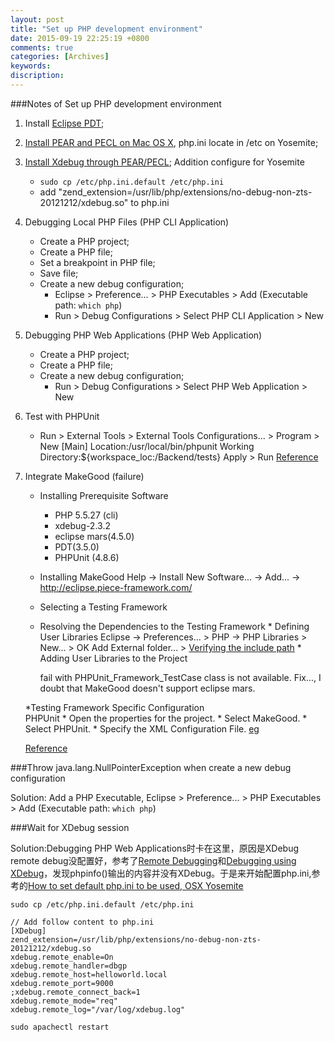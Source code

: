 ```yaml
---
layout: post
title: "Set up PHP development environment"
date: 2015-09-19 22:25:19 +0800
comments: true
categories: [Archives]
keywords: 
discription: 
---
```


###Notes of Set up PHP development environment

1. Install [Eclipse PDT](https://eclipse.org/pdt/#download);  
2. [Install PEAR and PECL on Mac OS X](http://jason.pureconcepts.net/2012/10/install-pear-pecl-mac-os-x/), php.ini locate in /etc on Yosemite;  
3. [Install Xdebug through PEAR/PECL](http://www.xdebug.org/docs/install);
	Addition configure for Yosemite  
	* `sudo cp /etc/php.ini.default /etc/php.ini`  
	* add "zend_extension=/usr/lib/php/extensions/no-debug-non-zts-20121212/xdebug.so" to php.ini
	
4. Debugging Local PHP Files (PHP CLI Application)

	* Create a PHP project;
	* Create a PHP file;
	* Set a breakpoint in PHP file;
	* Save file;
	* Create a new debug configuration;
		* Eclipse > Preference... > PHP Executables > Add (Executable path: `which php`)
		* Run > Debug Configurations > Select PHP CLI Application > New   
		
5. Debugging PHP Web Applications (PHP Web Application)
	* Create a PHP project;
	* Create a PHP file;
	* Create a new debug configuration;
		* Run > Debug Configurations > Select PHP Web Application > New 
	
6. Test with PHPUnit
	* Run > External Tools > External Tools Configurations... > Program > New
	[Main]
	Location:/usr/local/bin/phpunit
	Working Directory:${workspace_loc:/Backend/tests}
	Apply > Run
	[Reference](http://stackoverflow.com/questions/966673/eclipse-pdt-phpunit)

7. Integrate MakeGood (failure)
	* Installing Prerequisite Software
		* PHP 5.5.27 (cli)
		* xdebug-2.3.2
		* eclipse mars(4.5.0)
		* PDT(3.5.0)
		* PHPUnit (4.8.6)
	* Installing MakeGood
		Help -> Install New Software... -> Add... -> http://eclipse.piece-framework.com/
		
	* Selecting a Testing Framework  
		
	* Resolving the Dependencies to the Testing Framework 
			* Defining User Libraries 
				Eclipse -> Preferences... > PHP -> PHP Libraries > New... > OK
				Add External folder... > [Verifying the include path](http://pear.php.net/manual/en/installation.checking.php)
			* Adding User Libraries to the Project
		 
		 fail with PHPUnit_Framework_TestCase class is not available. Fix..., I doubt that MakeGood doesn't support eclipse mars.
	
	*Testing Framework Specific Configuration  
		PHPUnit
		* Open the properties for the project.
		* Select MakeGood.
		* Select PHPUnit.
		* Specify the XML Configuration File. [eg](http://beagile.biz/a-simple-phpunit-xml-configuration-example/)
	
	[Reference](http://piece-framework.com/projects/makegood/wiki/MakeGood_User_Guide_1_7_0)
	
###Throw java.lang.NullPointerException when create a new debug configuration

Solution: Add a PHP Executable, Eclipse > Preference... > PHP Executables > Add (Executable path: `which php`)

###Wait for XDebug session

Solution:Debugging PHP Web Applications时卡在这里，原因是XDebug remote debug没配置好，参考了[Remote Debugging](http://www.xdebug.org/docs/remote)和[Debugging using XDebug](https://wiki.eclipse.org/Debugging_using_XDebug)，发现phpinfo()输出的内容并没有XDebug。于是来开始配置php.ini,参考的[How to set default php.ini to be used, OSX Yosemite](http://stackoverflow.com/questions/27861720/how-to-set-default-php-ini-to-be-used-osx-yosemite)  

```
sudo cp /etc/php.ini.default /etc/php.ini

// Add follow content to php.ini
[XDebug]
zend_extension=/usr/lib/php/extensions/no-debug-non-zts-20121212/xdebug.so
xdebug.remote_enable=On
xdebug.remote_handler=dbgp
xdebug.remote_host=helloworld.local
xdebug.remote_port=9000
;xdebug.remote_connect_back=1
xdebug.remote_mode="req"
xdebug.remote_log="/var/log/xdebug.log"

sudo apachectl restart
```